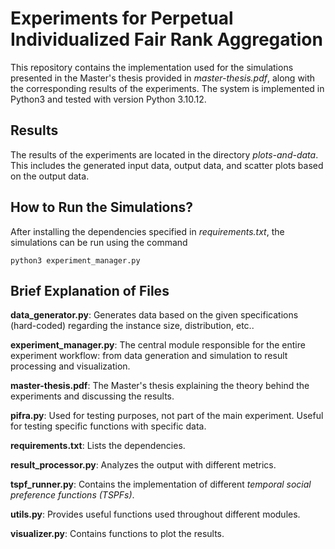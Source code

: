 # Experiments for Perpetual Individualized Fair Rank Aggregation #
This repository contains the implementation used for the simulations presented in the Master's thesis provided in *master-thesis.pdf*, along with the corresponding results of the experiments. The system is implemented in Python3 and tested with version Python 3.10.12.

## Results ##
The results of the experiments are located in the directory *plots-and-data*. This includes the generated input data, output data, and scatter plots based on the output data.

## How to Run the Simulations? ##
After installing the dependencies specified in *requirements.txt*, the simulations can be run using the command 

```console
python3 experiment_manager.py
```

## Brief Explanation of Files ##
**data_generator.py**: Generates data based on the given specifications (hard-coded) regarding the instance size, distribution, etc..

**experiment_manager.py**: The central module responsible for the entire experiment workflow: from data generation and simulation to result processing and visualization.

**master-thesis.pdf**: The Master's thesis explaining the theory behind the experiments and discussing the results.

**pifra.py**: Used for testing purposes, not part of the main experiment. Useful for testing specific functions with specific data.

**requirements.txt**: Lists the dependencies.

**result_processor.py**: Analyzes the output with different metrics.

**tspf_runner.py**: Contains the implementation of different *temporal social preference functions (TSPFs)*.

**utils.py**: Provides useful functions used throughout different modules.

**visualizer.py**: Contains functions to plot the results.
